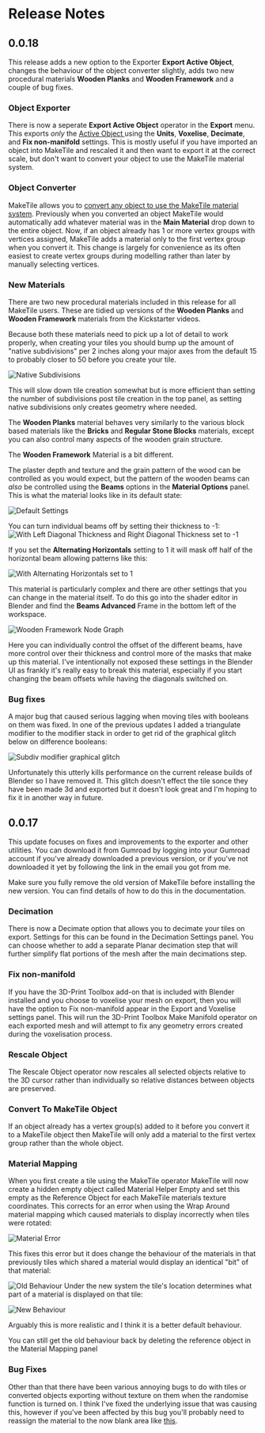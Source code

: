 # Release Notes

## 0.0.18
This release adds a new option to the Exporter **Export Active Object**, changes the behaviour of the object converter slightly, adds two new procedural materials **Wooden Planks** and **Wooden Framework** and a couple of bug fixes.

### Object Exporter
There is now a seperate **Export Active Object** operator in the **Export** menu. This exports *only* the [Active Object ](https://docs.blender.org/manual/en/latest/scene_layout/object/selecting.html) using the **Units**, **Voxelise**, **Decimate**, and **Fix non-manifold** settings. This is mostly useful if you have imported an object into MakeTile and rescaled it and then want to export it at the correct scale, but don't want to convert your object to use the MakeTile material system.

### Object Converter
MakeTile allows you to [convert any object to use the MakeTile material system](https://maketile.readthedocs.io/en/latest/#using-maketiles-material-system-with-imported-objects).
Previously when you converted an object MakeTile would automatically add whatever material was in the **Main Material** drop down to the entire object. Now, if an object already has 1 or more vertex groups with vertices assigned, MakeTile adds a material only to the first vertex group when you convert it. This change is largely for convenience as its often easiest to create vertex groups during modelling rather than later by manually selecting vertices.

### New Materials
There are two new procedural materials included in this release for all MakeTile users. These are tidied up versions of the **Wooden Planks** and **Wooden Framework** materials from the Kickstarter videos.

Because both these materials need to pick up a lot of detail to work properly, when creating your tiles you should bump up the amount of "native subdivisions" per 2 inches along your major axes from the default 15 to probably closer to 50 before you create your tile.

![Native Subdivisions](images/NativeSubdivisions.png)

This will slow down tile creation somewhat but is more efficient than setting the number of subdivisions post tile creation in the top panel, as setting native subdivisions only creates geometry where needed.

The **Wooden Planks** material behaves very similarly to the various block based materials like the **Bricks** and **Regular Stone Blocks** materials, except you can also control many aspects of the wooden grain structure.

The **Wooden Framework** Material is a bit different.

The plaster depth and texture and the grain pattern of the wood can be controlled as you would expect, but the pattern of the wooden beams can *also* be controlled using the **Beams** options in the **Material Options** panel. This is what the material looks like in its default state:

![Default Settings](images/WoodenFrameworkDefault.PNG)

You can turn individual beams off by setting their thickness to -1:
![With Left Diagonal Thickness and Right Diagonal Thickness set to -1](images/NoDiagonals.png)

If you set the **Alternating Horizontals** setting to 1 it will mask off half of the horizontal beam allowing patterns like this:

![With Alternating Horizontals set to 1](images/AlternatingHorizontals.png)


This material is particularly complex and there are other settings that you can change in the material itself. To do this go into the shader editor in Blender and find the **Beams Advanced** Frame in the bottom left of the workspace.

![Wooden Framework Node Graph](images/WoodenFrameworkNodeGraph.png)

Here you can individually control the offset of the different beams, have more control over their thickness and control more of the masks that make up this material. I've intentionally not exposed these settings in the Blender UI as frankly it's really easy to break this material, especially if you start changing the beam offsets while having the diagonals switched on.

### Bug fixes
A major bug that caused serious lagging when moving tiles with booleans on them was fixed. In one of the previous updates I added a triangulate modifier to the modifier stack in order to get rid of the graphical glitch below on difference booleans:

![Subdiv modifier graphical glitch](images/SubdivisionGlitch.PNG)

Unfortunately this utterly kills performance on the current release builds of Blender so I have removed it. This glitch doesn't effect the tile sonce they have been made 3d and exported but it doesn't look great and I'm hoping to fix it in another way in future.


## 0.0.17
This update focuses on fixes and improvements to the exporter and other utilities. You can download it from Gumroad by logging into your Gumroad account if you've already downloaded a previous version, or if you've not downloaded it yet by following the link in the email you got from me.

Make sure you fully remove the old version of MakeTile before installing the new version. You can find details of how to do this in the documentation.

### Decimation
There is now a Decimate option that allows you to decimate your tiles on export. Settings for this can be found in the Decimation Settings panel. You can choose whether to add a separate Planar decimation step that will further simplify flat portions of the mesh after the main decimations step.

### Fix non-manifold
If you have the 3D-Print Toolbox add-on that is included with Blender installed and you choose to voxelise your mesh on export, then you will have the option to Fix non-manifold appear in the Export and Voxelise settings panel. This will run the 3D-Print Toolbox Make Manifold operator on each exported mesh and will attempt to fix any geometry errors created during the voxelisation process.

### Rescale Object
The Rescale Object operator now rescales all selected objects relative to the 3D cursor rather than individually so relative distances between objects are preserved.

### Convert To MakeTile Object
If an object already has a vertex group(s) added to it before you convert it to a MakeTile object then MakeTile will only add a material to the first vertex group rather than the whole object.

### Material Mapping
When you first create a tile using the MakeTile operator MakeTile will now create a hidden empty object called Material Helper Empty and set this empty as the Reference Object for each MakeTile materials texture coordinates. This corrects for an error when using the Wrap Around material mapping which caused materials to display incorrectly when tiles were rotated:

![Material Error](images/RotationError.png)

This fixes this error but it does change the behaviour of the materials in that previously tiles which shared a material would display an identical "bit" of that material:

![Old Behaviour](images/OldMaterialBehaviour.png)
Under the new system the tile's location determines what part of a material is displayed on that tile:

![New Behaviour](images/NewMaterialBehaviour.png)

Arguably this is more realistic and I think it is a better default behaviour.

You can still get the old behaviour back by deleting the reference object in the Material Mapping panel

### Bug Fixes
Other than that there have been various annoying bugs to do with tiles or converted objects exporting without texture on them when the randomise function is turned on. I think I've fixed the underlying issue that was causing this, however if you've been affected by this bug you'll probably need to reassign the material to the now blank area like [this](https://maketile.readthedocs.io/en/latest/#adding-a-material-to-part-of-a-tile).

